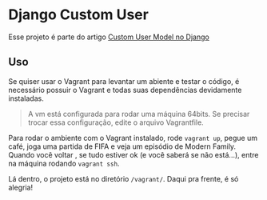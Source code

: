 # Django Custom User
Esse projeto é parte do artigo [Custom User Model no Django](https://medium.com/@gabrielfgularte/custom-user-model-no-django-d9bdf2838bd8)



## Uso
Se quiser usar o Vagrant para levantar um abiente e testar o código, é
necessário possuir o Vagrant e todas suas dependências devidamente instaladas.

> A vm está configurada para rodar uma máquina 64bits. Se precisar trocar essa
configuração, edite o arquivo Vagrantfile.

Para rodar o ambiente com o Vagrant instalado, rode `vagrant up`, pegue um café,
joga uma partida de FIFA e veja um episódio de Modern Family. Quando você voltar
, se tudo estiver ok (e você saberá se não está...), entre na máquina rodando
`vagrant ssh`.

Lá dentro, o projeto está no diretório `/vagrant/`. Daqui pra frente, é só
alegria!
